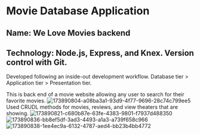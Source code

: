 # Movie Database Application 
## Name: We Love Movies backend
## Technology: Node.js, Express, and Knex. Version control with Git.

Developed following an inside-out development workflow.
Database tier > Application tier > Presentation tier.

This is back end of a movie website allowing any user to search for their favorite movies.
![173890804-a08ba3a1-93d9-4f77-9696-28c74c799ee5](https://user-images.githubusercontent.com/90927148/182049645-afd4ce55-e7d2-4f14-85d7-115eebfc4f51.png)
Used CRUDL methods for movies, reviews, and view theaters that are showing. 
![173890821-c680b87e-63fe-4383-9801-f7937d488350](https://user-images.githubusercontent.com/90927148/182049655-91eaf70f-4c3a-4d7e-9494-ccb57e874f2d.png)
![173890836-bb8ef5df-3ad3-4493-a1a3-a739f658c966](https://user-images.githubusercontent.com/90927148/182049659-82b21401-ed05-49dc-818f-898c141bed61.png)
![173890838-1ee4ec9a-6132-4787-aed4-bb23b4bb4772](https://user-images.githubusercontent.com/90927148/182049663-3f7a77a9-0b6f-4425-952f-38b7cc765475.png)
